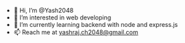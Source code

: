 - 👋 Hi, I’m @Yash2048
- 👀 I’m interested in web developing
- 🌱 I’m currently learning backend with node and express.js
- 📫 Reach me at yashraj.ch2048@gmail.com

<!---
Yash2048/Yash2048 is a ✨ special ✨ repository because its `README.md` (this file) appears on your GitHub profile.
You can click the Preview link to take a look at your changes.
--->
